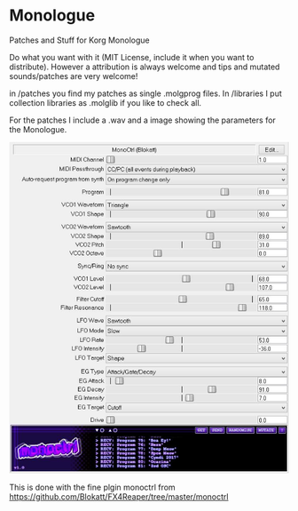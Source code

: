 # Monologue
Patches and Stuff for Korg Monologue

Do what you want with it (MIT License, include it when you want to distribute). However a attribution is always welcome and tips and mutated sounds/patches are very welcome!

in /patches you find my patches as single .molgprog files. In /libraries I put collection libraries as .molglib if you like to check all.

For the patches I include a .wav and a image showing the parameters for the Monologue. 

![Example Image for Parameters](https://github.com/callimero/Monologue/blob/master/patches/3rd%20OSC.jpg)


This is done with the fine plgin monoctrl from https://github.com/Blokatt/FX4Reaper/tree/master/monoctrl
